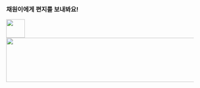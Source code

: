 ### 채원이에게 편지를 보내봐요!

<a href="https://cloudy.cloudy.n-e.kr/cloudy/1">
  <img
    src="https://github.com/user-attachments/assets/e0eb2cb0-344e-4a50-bc97-aaf466a82d20"
    width="50"
    height="50"
  </>
</a>

<a href="https://github.com/devxb/gitanimals">
  <img
    src="https://render.gitanimals.org/lines/ywonchae1?pet-id=591880058140549381"
    width="600"
    height="120"
  />
</a>
